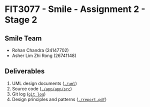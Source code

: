 # FIT3077 - Smile - Assignment 2 - Stage 2

## Smile Team
- Rohan Chandra (24147702)
- Asher Lim Zhi Rong (26741148)

## Deliverables
1. UML design documents ([`./uml`](https://git.infotech.monash.edu/fit3077-s1-2019/Smile/project/tree/master/uml))
2. Source code ([`./app/app/src`](https://git.infotech.monash.edu/fit3077-s1-2019/Smile/project/tree/master/app/app/src/))
3. Git log ([`git log`](https://git.infotech.monash.edu/fit3077-s1-2019/Smile/project/commits/master))
4. Design principles and patterns ([`./report.pdf`](https://git.infotech.monash.edu/fit3077-s1-2019/Smile/project/blob/master/report.pdf))